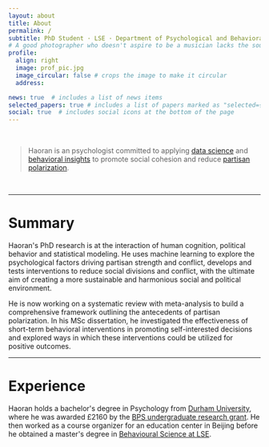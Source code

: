 ```yaml
---
layout: about
title: About
permalink: /
subtitle: PhD Student · LSE · Department of Psychological and Behavioral Science · Quirky Photographer & Musician 
# A good photographer who doesn't aspire to be a musician lacks the soul of a true psychologist
profile:
  align: right
  image: prof_pic.jpg
  image_circular: false # crops the image to make it circular
  address: 

news: true  # includes a list of news items
selected_papers: true # includes a list of papers marked as "selected={true}"
social: true  # includes social icons at the bottom of the page
---
```

<br>

> Haoran is an psychologist committed to applying [data science](https://www.liebertpub.com/doi/full/10.1089/big.2013.1508?mod=article_inline) and [behavioral insights](https://pubs.aeaweb.org/doi/pdfplus/10.1257/aer.108.6.1265) to promote social cohesion and reduce [partisan polarization](https://onlinelibrary.wiley.com/doi/full/10.1111/j.1540-5907.2008.00333.x?casa_token=dxq6PMEBmDIAAAAA%3AgGBo9Vz1DnrYaGicVwyTfImOPaOxj7CNRyzGZvqBdszykiQu0ylAS504DfVj0wL3bcN82G_f4IPgzapQCA).

<br>

---

# Summary
Haoran's PhD research is at the interaction of human cognition, political behavior and statistical modeling. He uses machine learning to explore the psychological factors driving partisan strength and conflict, develops and tests interventions to reduce social divisions and conflict, with the ultimate aim of creating a more sustainable and harmonious social and political environment. 

He is now working on a systematic review with meta-analysis to build a comprehensive framework outlining the antecedents of partisan polarization. In his MSc dissertation, he investigated the effectiveness of short-term behavioral interventions in promoting self-interested decisions and explored ways in which these interventions could be utilized for positive outcomes. 

---
# Experience
Haoran holds a bachelor's degree in Psychology from [Durham University](https://www.durham.ac.uk/study/undergraduate/), where he was awarded £2160 by the [BPS undergraduate research grant](https://www.bps.org.uk/undergraduate-research-assistantship-scheme). He then worked as a course organizer for an education center in Beijing before he obtained a master's degree in [Behavioural Science at LSE](https://www.lse.ac.uk/study-at-lse/Graduate/degree-programmes-2023/MSc-Behavioural-Science). 
